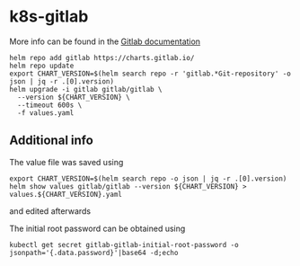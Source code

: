 # k8s-gitlab

More info can be found in the [Gitlab documentation](https://docs.gitlab.com/charts/installation/deployment.html#deploy-using-helm)
```
helm repo add gitlab https://charts.gitlab.io/
helm repo update
export CHART_VERSION=$(helm search repo -r 'gitlab.*Git-repository' -o json | jq -r .[0].version)
helm upgrade -i gitlab gitlab/gitlab \
  --version ${CHART_VERSION} \
  --timeout 600s \
  -f values.yaml
```

## Additional info
The value file was saved using
```
export CHART_VERSION=$(helm search repo -o json | jq -r .[0].version)
helm show values gitlab/gitlab --version ${CHART_VERSION} > values.${CHART_VERSION}.yaml
```
and edited afterwards

The initial root password can be obtained using
```
kubectl get secret gitlab-gitlab-initial-root-password -o jsonpath='{.data.password}'|base64 -d;echo
```
